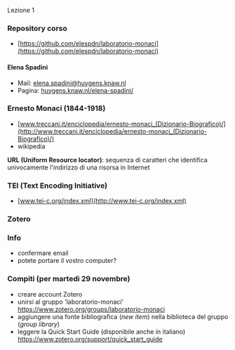 Lezione 1

### Repository corso

- [https://github.com/elespdn/laboratorio-monaci](https://github.com/elespdn/laboratorio-monaci)

#### Elena Spadini
- Mail: elena.spadini@huygens.knaw.nl
- Pagina: [huygens.knaw.nl/elena-spadini/](https://www.huygens.knaw.nl/elena-spadini/)

### Ernesto Monaci (1844-1918)
- [www.treccani.it/enciclopedia/ernesto-monaci_(Dizionario-Biografico)/](http://www.treccani.it/enciclopedia/ernesto-monaci_(Dizionario-Biografico)/)
- wikipedia

**URL (Uniform Resource locator)**:
 sequenza di caratteri che identifica univocamente l'indirizzo di una risorsa in Internet

### TEI (Text Encoding Initiative)
- [www.tei-c.org/index.xml](http://www.tei-c.org/index.xml)


### Zotero


### Info
- confermare email
- potete portare il vostro computer?

### Compiti (per martedì 29 novembre)
- creare account Zotero
- unirsi al gruppo 'laboratorio-monaci' <https://www.zotero.org/groups/laboratorio-monaci>
- aggiungere una fonte bibliografica (*new item*) nella biblioteca del gruppo (*group library*)
- leggere la Quick Start Guide (disponibile anche in italiano) <https://www.zotero.org/support/quick_start_guide>



